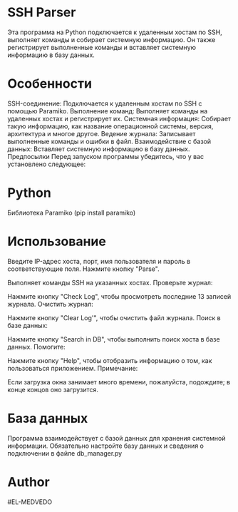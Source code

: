 # SSH Parser
Эта программа на Python подключается к удаленным хостам по SSH, выполняет команды и собирает системную информацию. Он также регистрирует выполненные команды и вставляет системную информацию в базу данных.

# Особенности
SSH-соединение: Подключается к удаленным хостам по SSH с помощью Paramiko.
Выполнение команд: Выполняет команды на удаленных хостах и регистрирует их.
Системная информация: Собирает такую информацию, как название операционной системы, версия, архитектура и многое другое.
Ведение журнала: Записывает выполненные команды и ошибки в файл.
Взаимодействие с базой данных: Вставляет системную информацию в базу данных.
Предпосылки
Перед запуском программы убедитесь, что у вас установлено следующее:

# Python
Библиотека Paramiko (pip install paramiko)
# Использование

Введите IP-адрес хоста, порт, имя пользователя и пароль в соответствующие поля.
Нажмите кнопку "Parse".

Выполняет команды SSH на указанных хостах.
Проверьте журнал:

Нажмите кнопку "Check Log", чтобы просмотреть последние 13 записей журнала.
Очистить журнал:

Нажмите кнопку "Clear Log'", чтобы очистить файл журнала.
Поиск в базе данных:

Нажмите кнопку "Search in DB", чтобы выполнить поиск хоста в базе данных.
Помогите:

Нажмите кнопку "Help", чтобы отобразить информацию о том, как пользоваться приложением.
Примечание:

Если загрузка окна занимает много времени, пожалуйста, подождите; в конце концов оно загрузится.
# База данных
Программа взаимодействует с базой данных для хранения системной информации. Обязательно настройте базу данных и сведения о подключении в файле db_manager.py

# Author
#EL-MEDVEDO

